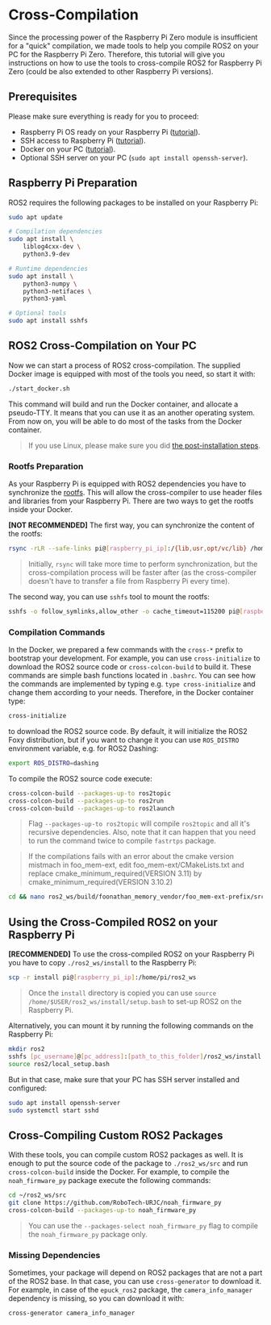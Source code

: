 # Cross-Compilation
Since the processing power of the Raspberry Pi Zero module is insufficient for a "quick" compilation, we made tools to help you compile ROS2 on your PC for the Raspberry Pi Zero.
Therefore, this tutorial will give you instructions on how to use the tools to cross-compile ROS2 for Raspberry Pi Zero (could be also extended to other Raspberry Pi versions).

## Prerequisites
Please make sure everything is ready for you to proceed:
- Raspberry Pi OS ready on your Raspberry Pi ([tutorial](https://www.raspberrypi.org/documentation/installation/installing-images/)).
- SSH access to Raspberry Pi ([tutorial](../README.md#wifi-and-ssh)).
- Docker on your PC ([tutorial](https://docs.docker.com/get-docker/)).
- Optional SSH server on your PC (`sudo apt install openssh-server`).

## Raspberry Pi Preparation

ROS2 requires the following packages to be installed on your Raspberry Pi:
```bash
sudo apt update

# Compilation dependencies
sudo apt install \
    liblog4cxx-dev \
    python3.9-dev

# Runtime dependencies
sudo apt install \
    python3-numpy \
    python3-netifaces \
    python3-yaml

# Optional tools
sudo apt install sshfs
```

## ROS2 Cross-Compilation on Your PC

Now we can start a process of ROS2 cross-compilation.
The supplied Docker image is equipped with most of the tools you need, so start it with:
```bash
./start_docker.sh
```
This command will build and run the Docker container, and allocate a pseudo-TTY.
It means that you can use it as an another operating system.
From now on, you will be able to do most of the tasks from the Docker container.

> If you use Linux, please make sure you did [the post-installation steps](https://docs.docker.com/engine/install/linux-postinstall/).

### Rootfs Preparation

As your Raspberry Pi is equipped with ROS2 dependencies you have to synchronize the [rootfs](https://wiki.dlang.org/GDC/Cross_Compiler/Existing_Sysroot#:~:text=A%20sysroot%20is%20a%20folder,sysroot%2Fusr%2Finclude'.).
This will allow the cross-compiler to use header files and libraries from your Raspberry Pi.
There are two ways to get the rootfs inside your Docker.

**[NOT RECOMMENDED]** The first way, you can synchronize the content of the rootfs:
```bash
rsync -rLR --safe-links pi@[raspberry_pi_ip]:/{lib,usr,opt/vc/lib} /home/develop/rootfs
```

> Initially, `rsync` will take more time to perform synchronization, but the cross-compilation process will be faster after (as the cross-compiler doesn't have to transfer a file from Raspberry Pi every time).


The second way, you can use `sshfs` tool to mount the rootfs:
```bash
sshfs -o follow_symlinks,allow_other -o cache_timeout=115200 pi@[raspberry_pi_ip]:/ /home/develop/rootfs
```

### Compilation Commands 

In the Docker, we prepared a few commands with the `cross-*` prefix to bootstrap your development.
For example, you can use `cross-initialize` to download the ROS2 source code or `cross-colcon-build` to build it.
These commands are simple bash functions located in `.bashrc`.
You can see how the commands are implemented by typing e.g. `type cross-initialize` and change them according to your needs.
Therefore, in the Docker container type:
```bash
cross-initialize
```
to download the ROS2 source code.
By default, it will initialize the ROS2 Foxy distribution, but if you want to change it you can use `ROS_DISTRO` environment variable, e.g. for ROS2 Dashing:
```bash
export ROS_DISTRO=dashing
```

To compile the ROS2 source code execute:
```bash
cross-colcon-build --packages-up-to ros2topic
cross-colcon-build --packages-up-to ros2run
cross-colcon-build --packages-up-to ros2launch
```

> Flag `--packages-up-to ros2topic` will compile `ros2topic` and all it's recursive dependencies.
Also, note that it can happen that you need to run the command twice to compile `fastrtps` package.

> If the compilations fails with an error about the cmake version mistmach in foo_mem-ext, edit foo_mem-ext/CMakeLists.txt and replace cmake_minimum_required(VERSION 3.11) by cmake_minimum_required(VERSION 3.10.2)
```bash
cd && nano ros2_ws/build/foonathan_memory_vendor/foo_mem-ext-prefix/src/foo_mem-ext/CMakeLists.txt
```

## Using the Cross-Compiled ROS2 on your Raspberry Pi

**[RECOMMENDED]** To use the cross-compiled ROS2 on your Raspberry Pi you have to copy `./ros2_ws/install` to the Raspberry Pi:
```bash
scp -r install pi@[raspberry_pi_ip]:/home/pi/ros2_ws
```
> Once the `install` directory is copied you can use `source /home/$USER/ros2_ws/install/setup.bash` to set-up ROS2 on the Raspberry Pi.

Alternatively, you can mount it by running the following commands on the Raspberry Pi:
```bash
mkdir ros2
sshfs [pc_username]@[pc_address]:[path_to_this_folder]/ros2_ws/install ros2
source ros2/local_setup.bash
```
But in that case, make sure that your PC has SSH server installed and configured:
```bash
sudo apt install openssh-server
sudo systemctl start sshd
```

## Cross-Compiling Custom ROS2 Packages

With these tools, you can compile custom ROS2 packages as well.
It is enough to put the source code of the package to `./ros2_ws/src` and run `cross-colcon-build` inside the Docker.
For example, to compile the ` noah_firmware_py` package execute the following commands:

```bash
cd ~/ros2_ws/src
git clone https://github.com/RoboTech-URJC/noah_firmware_py
cross-colcon-build --packages-up-to noah_firmware_py
```

> You can use the `--packages-select noah_firmware_py` flag to compile the `noah_firmware_py` package only.

### Missing Dependencies

Sometimes, your package will depend on ROS2 packages that are not a part of the ROS2 base.
In that case, you can use `cross-generator` to download it.
For example, in case of the `epuck_ros2` package, the `camera_info_manager` dependency is missing, so you can download it with:
```bash
cross-generator camera_info_manager
```
